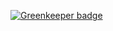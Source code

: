 

[![Greenkeeper badge](https://badges.greenkeeper.io/stefanwalther/boilr-eslintrc.svg?token=748259b3d0e69afcfaf4eb89b64b3373db1deb74b830da8b2bbf86f1ff7ea604&ts=1501242820876)](https://greenkeeper.io/)
